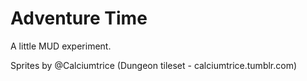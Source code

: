 # Adventure Time

A little MUD experiment.



Sprites by @Calciumtrice (Dungeon tileset - calciumtrice.tumblr.com)